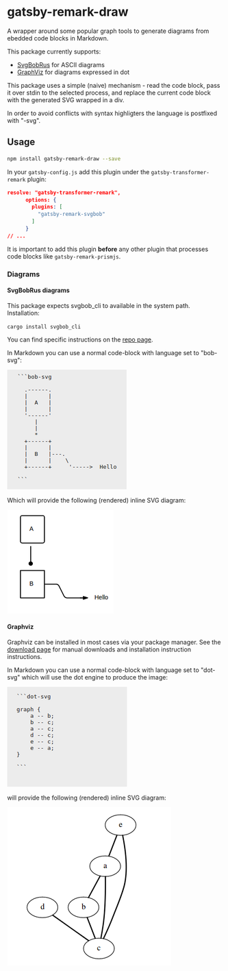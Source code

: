 # gatsby-remark-draw

A wrapper around some popular graph tools to generate diagrams from ebedded code blocks in Markdown.

This package currently supports:

* [SvgBobRus][bobrus] for ASCII diagrams 
* [GraphViz][graphviz] for diagrams expressed in dot 

This package uses a simple (naive) mechanism - read the code block, pass it over stdin to the selected process, and replace the current code block with the generated SVG wrapped in a div.

In order to avoid conflicts with syntax highligters the language is postfixed with "-svg".

## Usage

```bash
npm install gatsby-remark-draw --save
```



In your `gatsby-config.js` add this plugin under the `gatsby-transformer-remark` plugin:

```json
resolve: "gatsby-transformer-remark",
      options: {
        plugins: [
          "gatsby-remark-svgbob"
        ]
      }
// ...
```



It is important to add this plugin **before** any other plugin that processes code blocks like `gatsby-remark-prismjs`.

### Diagrams 

#### SvgBobRus diagrams

This package expects svgbob_cli to available in the system path.  Installation: 

`cargo install svgbob_cli`

You can find specific instructions on the [repo page][bobrus].

In Markdown you can use a normal code-block with language set to "bob-svg":

![Bob markup](bob-markup.png)


Which will provide the following (rendered) inline SVG diagram:

![Bob diagram](bobrus.png)



#### Graphviz

Graphviz can be installed in most cases via your package manager.  See the [download page][graphviz-download] for manual downloads and installation instruction instructions.

In Markdown you can use a normal code-block with language set to "dot-svg" which will use the dot engine to produce the image:

![Graphviz markup](graphviz-markup.png)

will provide the following (rendered) inline SVG diagram:

![Graphviz output](graphviz.png)


[bobrus]: https://github.com/ivanceras/svgbobrus
[graphviz]: https://www.graphviz.org/
[graphviz-download]: https://www.graphviz.org/download/
